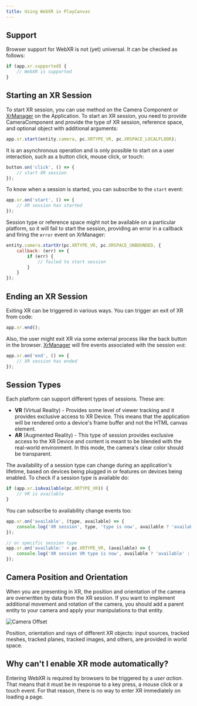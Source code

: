 ```yaml
---
title: Using WebXR in PlayCanvas
---
```


## Support

Browser support for WebXR is not (yet) universal. It can be checked as follows:

```javascript
if (app.xr.supported) {
    // WebXR is supported
}
```

## Starting an XR Session

To start XR session, you can use method on the Camera Component or [XrManager][2] on the Application. To start an XR session, you need to provide CameraComponent and provide the type of XR session, reference space, and optional object with additional arguments:

```javascript
app.xr.start(entity.camera, pc.XRTYPE_VR, pc.XRSPACE_LOCALFLOOR);
```

It is an asynchronous operation and is only possible to start on a user interaction, such as a button click, mouse click, or touch:

```javascript
button.on('click', () => {
    // start XR session
});
```

To know when a session is started, you can subscribe to the `start` event:

```javascript
app.xr.on('start', () => {
    // XR session has started
});
```

Session type or reference space might not be available on a particular platform, so it will fail to start the session, providing an error in a callback and firing the `error` event on XrManager:

```javascript
entity.camera.startXr(pc.XRTYPE_VR, pc.XRSPACE_UNBOUNDED, {
    callback: (err) => {
        if (err) {
            // failed to start session
        }
    }
});
```

## Ending an XR Session

Exiting XR can be triggered in various ways. You can trigger an exit of XR from code:

```javascript
app.xr.end();
```

Also, the user might exit XR via some external process like the back button in the browser. [XrManager][2] will fire events associated with the session `end`:

```javascript
app.xr.on('end', () => {
    // XR session has ended
});
```

## Session Types

Each platform can support different types of sessions. These are:

- **VR** (Virtual Reality) - Provides some level of viewer tracking and it provides exclusive access to XR Device. This means that the application will be rendered onto a device's frame buffer and not the HTML canvas element.
- **AR** (Augmented Reality) - This type of session provides exclusive access to the XR Device and content is meant to be blended with the real-world environment. In this mode, the camera's clear color should be transparent.

The availability of a session type can change during an application's lifetime, based on devices being plugged in or features on devices being enabled. To check if a session type is available do:

```javascript
if (app.xr.isAvailable(pc.XRTYPE_VR)) {
    // VR is available
}
```

You can subscribe to availability change events too:

```javascript
app.xr.on('available', (type, available) => {
    console.log('XR session', type, 'type is now', available ? 'available' : 'unavailable');
});

// or specific session type
app.xr.on('available:' + pc.XRTYPE_VR, (available) => {
    console.log('XR session VR type is now', available ? 'available' : 'unavailable');
});
```

## Camera Position and Orientation

When you are presenting in XR, the position and orientation of the camera are overwritten by data from the XR session. If you want to implement additional movement and rotation of the camera, you should add a parent entity to your camera and apply your manipulations to that entity.

![Camera Offset](/img/user-manual/xr/using-webxr/camera-offset.jpg)

Position, orientation and rays of different XR objects: input sources, tracked meshes, tracked planes, tracked images, and others, are provided in world space.

## Why can't I enable XR mode automatically?

Entering WebXR is required by browsers to be triggered by a *user action*. That means that it must be in response to a key press, a mouse click or a touch event. For that reason, there is no way to enter XR immediately on loading a page.

[2]: https://manual.oasisserver.link/engine/classes/XrManager.html

